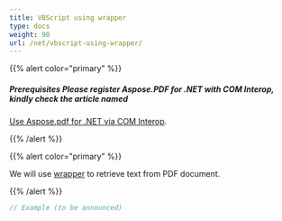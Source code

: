 ```yaml
---
title: VBScript using wrapper
type: docs
weight: 90
url: /net/vbscript-using-wrapper/
---
```


{{% alert color="primary" %}}

##### **Prerequisites Please register Aspose.PDF for .NET with COM Interop, kindly check the article named**
[Use Aspose.pdf for .NET via COM Interop](/pdf/net/use-aspose-pdf-for-net-via-com-interop/).


{{% /alert %}}

{{% alert color="primary" %}}

We will use [wrapper](https://docs.aspose.com/pdf/net/creating-a-wrapper-assembly/) to retrieve text from PDF document.

{{% /alert %}}


```cs
// Example (to be announced)
```
